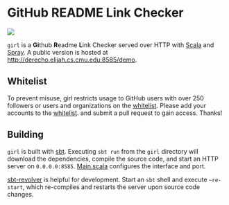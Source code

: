 # GitHub README Link Checker

![](https://raw.githubusercontent.com/bamos/girl/master/screenshot.png)

`girl` is a <b>Gi</b>thub <b>R</b>eadme <b>L</b>ink Checker
served over HTTP with [Scala](http://scala-lang.org/)
and [Spray](http://spray.io/).
A public version is hosted at <http://derecho.elijah.cs.cmu.edu:8585/demo>.

## Whitelist
To prevent misuse, girl restricts usage to
GitHub users with
over 250 followers or users and organizations on the
[whitelist](https://github.com/bamos/girl/blob/master/src/main/scala/Whitelist.scala).
Please add your accounts to the
[whitelist](https://github.com/bamos/girl/blob/master/src/main/scala/Whitelist.scala).
and submit a pull request to gain access. Thanks!

## Building

`girl` is built with [sbt][sbt].
Executing `sbt run` from the `girl` directory will download
the dependencies, compile the source code, and start
an HTTP server on `0.0.0.0:8585`.
[Main.scala](https://github.com/bamos/girl/blob/master/src/main/scala/Main.scala)
configures the interface and port.

[sbt-revolver][sbt-revolver] is helpful for development.
Start an `sbt` shell and execute `~re-start`,
which re-compiles and restarts the server upon source code changes.

[sbt]: http://www.scala-sbt.org/
[sbt-revolver]: https://github.com/spray/sbt-revolver

